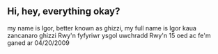 ## Hi, hey, everything okay?
my name is Igor, better known as ghizzi, my full name is Igor kaua zancanaro ghizzi
Rwy'n fyfyriwr ysgol uwchradd
Rwy'n 15 oed ac fe'm ganed ar 04/20/2009


<!--
**Ghizzi2009/Ghizzi2009** is a ✨ _special_ ✨ repository because its `README.md` (this file) appears on your GitHub profile.

Here are some ideas to get you started:

- 🔭 I’m currently working on ...
- 🌱 I’m currently learning ...
- 👯 I’m looking to collaborate on ...
- 🤔 I’m looking for help with ...
- 💬 Ask me about ...
- 📫 How to reach me: ...
- 😄 Pronouns: ...
- ⚡ Fun fact: ...
-->

